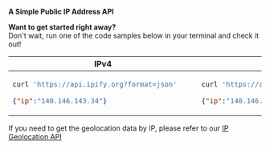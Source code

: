 **A Simple Public IP Address API**

**Want to get started right away?** \
Don't wait, run one of the code samples below in your terminal and check it out!

<table align=center>
<thead><th>IPv4<th>IPv4(v6)
<tbody><td>

```sh
curl 'https://api.ipify.org?format=json'    


```
```json
{"ip":"140.146.143.34"}


```

<td>

```sh
curl 'https://api64.ipify.org?format=json'    


```
```json
{"ip":"140.146.143.34"}


```

</table>

If you need to get the geolocation data by IP, please refer to our
[IP Geolocation API](https://geo.ipify.org/docs)
